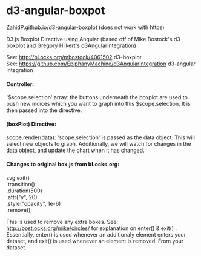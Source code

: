 d3-angular-boxpot
=================

<a href="http://ZahidP.github.io/d3-angular-boxplot"> ZahidP.github.io/d3-angular-boxplot </a>  (does not work with https)

D3.js Boxplot Directive using Angular 
(based off of Mike Bostock's d3-boxplot and Gregory Hilkert's d3AngularIntegration)

See: http://bl.ocks.org/mbostock/4061502   d3-boxplot <br/>
See: https://github.com/EpiphanyMachine/d3AngularIntegration   d3-angular integration









<h4><b> Controller: </b></h4>
'$scope.selection' array: the buttons underneath the boxplot are used to push new indices which you want to graph into this $scope.selection. It is then passed into the directive.




<b><h4> (boxPlot) Directive: </b></h4>
scope.render(data): 'scope.selection' is passed as the data object. This will select new objects to graph. Additionally, we will watch for changes in the data object, and update the chart when it has changed. 



<b><h4> Changes to original box.js from bl.ocks.org: </b></h4>
svg.exit()<br/> .transition()
<br/>    .duration(500)
<br/>    .attr("y", 20)
<br/>    .style("opacity", 1e-6)
<br/>    .remove();
    
This is used to remove any extra boxes. See: http://bost.ocks.org/mike/circles/ for explanation on enter() & exit() .
Essentially, enter() is used whenever an additionaly element enters your dataset, and exit() is used whenever an element is removed. From your dataset.

